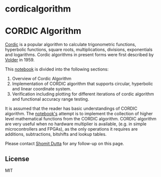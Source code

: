 # cordicalgorithm

# CORDIC Algorithm

[Cordic][Cordic] is a popular algorithm to calculate trigonometric functions, hyperbolic functions, square roots, multiplications, divisions, exponentials and logarithms. Cordic algorithms in present forms were first described by [Volder][Volder] in 1959.

This [notebook][notebook] is divided into the following sections:
1. Overview of Cordic Algorithm
2. Implementation of CORDIC algorithm that supports circular, hyperbolic and linear coordinate system.
3. Verification including plotting for different iterations of cordic algorithm and functional accuracy range testing.

It is assumed that the reader has basic understandings of CORDIC algorithm. The [notebook's][notebook] attempt is to implement the collection of higher level mathematical functions from the CORDIC algorithm. CORDIC algorithm are very useful when no hardware multiplier is available, (e.g. in simple microcontrollers and FPGAs), as the only operations it requires are additions, subtractions, bitshifts and lookup tables.


Please contact [Shomit Dutta](mailto:shomitdutta@gmail.com) for any follow-up on this page.



License
----
MIT

[Cordic]:<https://en.wikipedia.org/wiki/CORDIC>
[Volder]:<https://www.computer.org/csdl/proceedings-article/afips/1959/50540257/12OmNqN6QXX>
[notebook]:<https://github.com/sdbma/cordicalgorithm/blob/master/CordicAlgorithm.ipynb>
